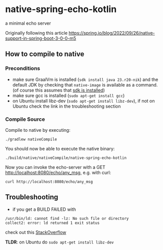 # native-spring-echo-kotlin

a minimal echo server

Originally following this article https://spring.io/blog/2022/09/26/native-support-in-spring-boot-3-0-0-m5

## How to compile to native

### Preconditions

- make sure GraalVm is installed (`sdk install java 23.r20-nik`) and the default JDK by checking that `native-image` is available as a command. (of course this assumes that [sdk is installed](https://sdkman.io/install))
- make sure gcc is installed (`sudo apt-get install gcc`)
- on Ubuntu install libz-dev (`sudo apt-get install libz-dev`), if not on Ubuntu check the link in the troubleshooting section

### Compile Source
Compile to native by executing:
```
./gradlew nativeCompile
```

You should now be able to execute the native binary:
```
./build/native/nativeCompile/native-spring-echo-kotlin
```

Now you can invoke the echo-server with a GET [http://localhost:8080/echo/any_msg](http://localhost:8080/echo/any_msg), e.g. with curl:
```
curl http://localhost:8080/echo/any_msg
```

## Troubleshooting

- if you get a BUILD FAILED with
```
/usr/bin/ld: cannot find -lz: No such file or directory
collect2: error: ld returned 1 exit status
```
check out this [StackOverflow](https://stackoverflow.com/questions/3373995/usr-bin-ld-cannot-find-lz)

**TLDR**: on Ubuntu do `sudo apt-get install libz-dev`